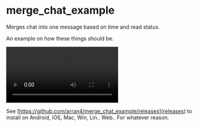 # merge_chat_example

Merges chat into one message based on time and read status.

An example on how these things should be.

![Screen_recording_20240828_115608.webm](Screen_recording_20240828_115608.webm)

See [https://github.com/arran4/merge_chat_example/releases](releases) to install on Android, iOS, Mac, Win, Lin.. Web.. For whatever reason.
